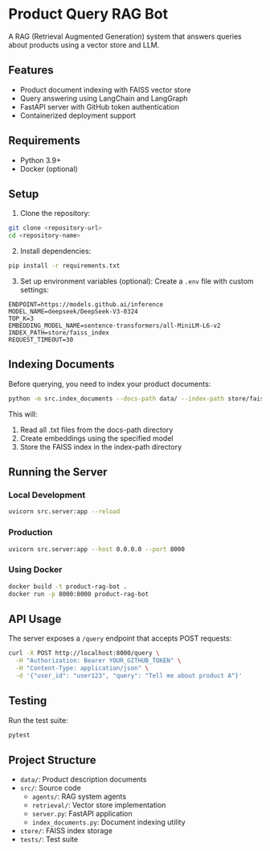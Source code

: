 # Product Query RAG Bot

A RAG (Retrieval Augmented Generation) system that answers queries about products using a vector store and LLM.

## Features

- Product document indexing with FAISS vector store
- Query answering using LangChain and LangGraph
- FastAPI server with GitHub token authentication
- Containerized deployment support

## Requirements

- Python 3.9+
- Docker (optional)

## Setup

1. Clone the repository:
```bash
git clone <repository-url>
cd <repository-name>
```

2. Install dependencies:
```bash
pip install -r requirements.txt
```

3. Set up environment variables (optional):
Create a `.env` file with custom settings:
```env
ENDPOINT=https://models.github.ai/inference
MODEL_NAME=deepseek/DeepSeek-V3-0324
TOP_K=3
EMBEDDING_MODEL_NAME=sentence-transformers/all-MiniLM-L6-v2
INDEX_PATH=store/faiss_index
REQUEST_TIMEOUT=30
```

## Indexing Documents

Before querying, you need to index your product documents:

```bash
python -m src.index_documents --docs-path data/ --index-path store/faiss_index
```

This will:
1. Read all .txt files from the docs-path directory
2. Create embeddings using the specified model
3. Store the FAISS index in the index-path directory

## Running the Server

### Local Development

```bash
uvicorn src.server:app --reload
```

### Production

```bash
uvicorn src.server:app --host 0.0.0.0 --port 8000
```

### Using Docker

```bash
docker build -t product-rag-bot .
docker run -p 8000:8000 product-rag-bot
```

## API Usage

The server exposes a `/query` endpoint that accepts POST requests:

```bash
curl -X POST http://localhost:8000/query \
  -H "Authorization: Bearer YOUR_GITHUB_TOKEN" \
  -H "Content-Type: application/json" \
  -d '{"user_id": "user123", "query": "Tell me about product A"}'
```

## Testing

Run the test suite:

```bash
pytest
```

## Project Structure

- `data/`: Product description documents
- `src/`: Source code
  - `agents/`: RAG system agents
  - `retrieval/`: Vector store implementation
  - `server.py`: FastAPI application
  - `index_documents.py`: Document indexing utility
- `store/`: FAISS index storage
- `tests/`: Test suite 